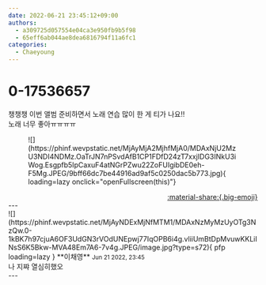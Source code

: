 ```yaml
---
date: 2022-06-21 23:45:12+09:00
authors:
  - a309725d057554e04ca3e950fb9b5f98
  - 65eff6ab044ae8dea6816794f11a6fc1
categories:
  - Chaeyoung
---
```


# 0-17536657

<div class="post-container" markdown="1">
<div class="content-container md-sidebar__scrollwrap" markdown="1">

챙챙챙 이번 앨범 준비하면서 노래 연습 많이 한 게 티가 나요‼️<br>노래 너무 좋아ㅠㅠㅠㅠ
<figure markdown="1">
![](https://phinf.wevpstatic.net/MjAyMjA2MjhfMjA0/MDAxNjU2MzU3NDI4NDMz.OaTrJN7nPSvdAfB1CP1FDfD24zT7xxjIDG3INkU3iWog.Esgpfb5IpCaxuF4atNGrPZwu22ZoFUIgibDE0eh-F5Mg.JPEG/9bff66dc7be44916ad9af5c0250dac5b773.jpg){ loading=lazy onclick="openFullscreen(this)"}
</figure>


</div>
</div>

<div style="text-align: right;" markdown="1">
<a href="https://weverse.io/fromis9/fanpost/0-17536657" style="text-align: right;">:material-share:{.big-emoji}</a>
</div>
---

<div class="comments-container md-sidebar__scrollwrap" markdown="1">
<div class="comment" markdown="1">
<div class='id-container' markdown="1">
![](https://phinf.wevpstatic.net/MjAyNDExMjNfMTM1/MDAxNzMyMzUyOTg3NzQw.0-1kBK7h97cjuA6OF3UdGN3rVOdUNEpwj77IqOPB6i4g.vliiUmBtDpMvuwKKLiINsS6K5Bkw-MVA48Em7A6-7v4g.JPEG/image.jpg?type=s72){ pfp loading=lazy }
**<span class="artist">이채영</span>** <small>Jun 21 2022, 23:45</small><br>
</div>
<div class='comment-body' markdown="1">
나 지쨔 열심히했오
</div>
</div>
</div>
---
